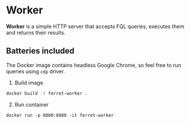 # Worker

**Worker** is a simple HTTP server that accepts FQL queries, executes them and returns their results.

## Batteries included

The Docker image contains headless Google Chrome, so feel free to run queries using `cdp` driver.

1. Build image
```sh
docker build -t ferret-worker .
```

2. Run container
```
docker run -p 8080:8080 -it ferret-worker
```
